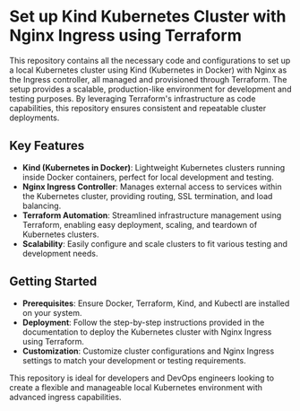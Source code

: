 # Set up Kind Kubernetes Cluster with Nginx Ingress using Terraform

This repository contains all the necessary code and configurations to set up a local Kubernetes cluster using Kind (Kubernetes in Docker) with Nginx as the Ingress controller, all managed and provisioned through Terraform. The setup provides a scalable, production-like environment for development and testing purposes. By leveraging Terraform's infrastructure as code capabilities, this repository ensures consistent and repeatable cluster deployments.

## Key Features

- **Kind (Kubernetes in Docker)**: Lightweight Kubernetes clusters running inside Docker containers, perfect for local development and testing.
- **Nginx Ingress Controller**: Manages external access to services within the Kubernetes cluster, providing routing, SSL termination, and load balancing.
- **Terraform Automation**: Streamlined infrastructure management using Terraform, enabling easy deployment, scaling, and teardown of Kubernetes clusters.
- **Scalability**: Easily configure and scale clusters to fit various testing and development needs.

## Getting Started

- **Prerequisites**: Ensure Docker, Terraform, Kind, and Kubectl are installed on your system.
- **Deployment**: Follow the step-by-step instructions provided in the documentation to deploy the Kubernetes cluster with Nginx Ingress using Terraform.
- **Customization**: Customize cluster configurations and Nginx Ingress settings to match your development or testing requirements.

This repository is ideal for developers and DevOps engineers looking to create a flexible and manageable local Kubernetes environment with advanced ingress capabilities.
